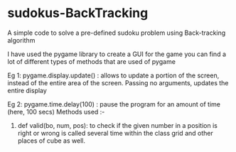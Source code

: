 # sudokus-BackTracking
A simple code to solve a pre-defined sudoku problem using Back-tracking algorithm

   I have used the pygame library to create a GUI for the game 
   you can find a lot of different types of methods that are used of pygame 
   
   Eg 1: pygame.display.update() :  allows to update a portion of the screen, instead of the entire area of the screen. Passing no                  arguments, updates the entire display
   
   Eg 2: pygame.time.delay(100) : pause the program for an amount of time (here, 100 secs)
Methods used :-
   1. def valid(bo, num, pos): to check if the given number in a position is right or wrong is called several time within the class grid and other places of cube as well.
